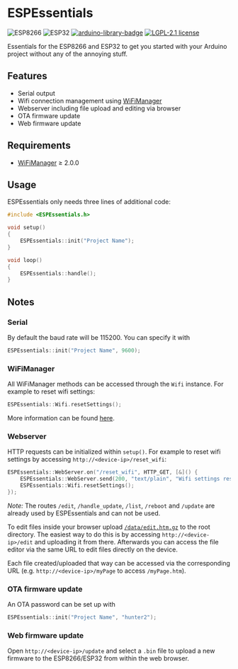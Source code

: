 # ESPEssentials

![ESP8266](https://img.shields.io/badge/ESP-8266-000000.svg?colorB=blue)
![ESP32](https://img.shields.io/badge/ESP-32-000000.svg?colorB=blue)
[![arduino-library-badge](https://www.ardu-badge.com/badge/ESPEssentials.svg)](https://www.ardu-badge.com/ESPEssentials)
[![LGPL-2.1 license](https://img.shields.io/github/license/stnkl/ESPEssentials)](https://github.com/stnkl/ESPEssentials/blob/master/LICENSE)

Essentials for the ESP8266 and ESP32 to get you started with your Arduino project without any of the annoying stuff.

## Features
- Serial output
- Wifi connection management using [WiFiManager](https://github.com/tzapu/WiFiManager)
- Webserver including file upload and editing via browser
- OTA firmware update
- Web firmware update

## Requirements
- [WiFiManager](https://github.com/tzapu/WiFiManager) &ge; 2.0.0

## Usage

ESPEssentials only needs three lines of additional code:

```cpp
#include <ESPEssentials.h>

void setup()
{
    ESPEssentials::init("Project Name");
}

void loop()
{
    ESPEssentials::handle();
}
```

## Notes

### Serial

By default the baud rate will be 115200. You can specify it with
```cpp
ESPEssentials::init("Project Name", 9600);
```

### WiFiManager

All WiFiManager methods can be accessed through the `Wifi` instance. For example to reset wifi settings:

```cpp
ESPEssentials::Wifi.resetSettings();
```

More information can be found [here](https://github.com/tzapu/WiFiManager).

### Webserver

HTTP requests can be initialized within `setup()`. For example to reset wifi settings by accessing `http://<device-ip>/reset_wifi`:

```cpp
ESPEssentials::WebServer.on("/reset_wifi", HTTP_GET, [&]() {
    ESPEssentials::WebServer.send(200, "text/plain", "Wifi settings reset.");
    ESPEssentials::Wifi.resetSettings();
});
```

*Note:* The routes `/edit`, `/handle_update`, `/list`, `/reboot` and `/update` are already used by ESPEssentials and can not be used.

To edit files inside your browser upload [`/data/edit.htm.gz`](https://github.com/stnkl/ESPEssentials/blob/master/data/edit.htm.gz) to the root directory. The easiest way to do this is by accessing `http://<device-ip>/edit` and uploading it from there. Afterwards you can access the file editor via the same URL to edit files directly on the device.

Each file created/uploaded that way can be accessed via the corresponding URL (e.g. `http://<device-ip>/myPage` to access `/myPage.htm`).

### OTA firmware update

An OTA password can be set up with

```cpp
ESPEssentials::init("Project Name", "hunter2");
```

### Web firmware update

Open `http://<device-ip>/update` and select a `.bin` file to upload a new firmware to the ESP8266/ESP32 from within the web browser.
